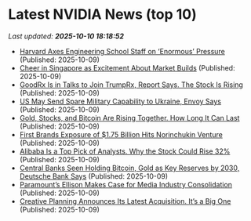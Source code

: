 # Latest NVIDIA News (top 10)
_Last updated: **2025-10-10 18:18:52**_

- [Harvard Axes Engineering School Staff on ‘Enormous’ Pressure](https://biztoc.com/x/a47a17116411b533) (Published: 2025-10-09)
- [Cheer in Singapore as Excitement About Market Builds](https://biztoc.com/x/47e070aeaded654d) (Published: 2025-10-09)
- [GoodRx Is in Talks to Join TrumpRx, Report Says. The Stock Is Rising](https://biztoc.com/x/15011efcee910e3a) (Published: 2025-10-09)
- [US May Send Spare Military Capability to Ukraine, Envoy Says](https://biztoc.com/x/d3b2ae9a50241423) (Published: 2025-10-09)
- [Gold, Stocks, and Bitcoin Are Rising Together. How Long It Can Last](https://biztoc.com/x/1b26255471a3fe7b) (Published: 2025-10-09)
- [First Brands Exposure of $1.75 Billion Hits Norinchukin Venture](https://biztoc.com/x/35398e978ee6ed92) (Published: 2025-10-09)
- [Alibaba Is a Top Pick of Analysts. Why the Stock Could Rise 32%](https://biztoc.com/x/c72551be83f7cd51) (Published: 2025-10-09)
- [Central Banks Seen Holding Bitcoin, Gold as Key Reserves by 2030, Deutsche Bank Says](https://biztoc.com/x/b51594eab86e96c9) (Published: 2025-10-09)
- [Paramount’s Ellison Makes Case for Media Industry Consolidation](https://biztoc.com/x/9644ff6587f30be5) (Published: 2025-10-09)
- [Creative Planning Announces Its Latest Acquisition. It’s a Big One](https://biztoc.com/x/e9914d7363d33d62) (Published: 2025-10-09)
